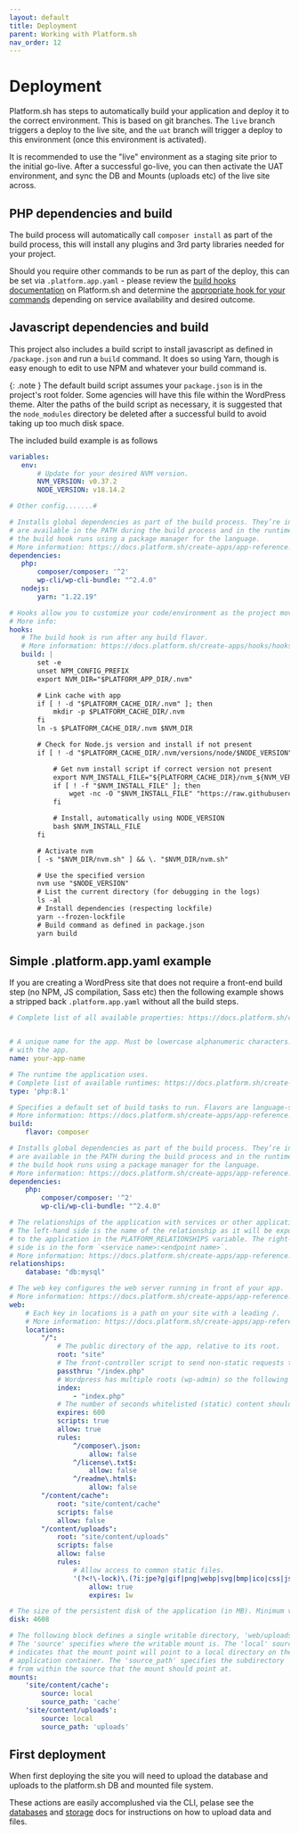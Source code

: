 ```yaml
---
layout: default
title: Deployment
parent: Working with Platform.sh
nav_order: 12
---
```


# Deployment

Platform.sh has steps to automatically build your application and deploy it to the correct environment. This is based on git branches. The `live` branch triggers a deploy to the live site, and the `uat` branch will trigger a deploy to this environment (once this environment is activated).

It is recommended to use the "live" environment as a staging site prior to the initial go-live. After a successful go-live, you can then activate the UAT environment, and sync the DB and Mounts (uploads etc) of the live site across.

## PHP dependencies and build
The build process will automatically call `composer install` as part of the build process, this will install any plugins and 3rd party libraries needed for your project.

Should you require other commands to be run as part of the deploy, this can be set via `.platform.app.yaml` - please review the [build hooks documentation](https://docs.platform.sh/create-apps/hooks.html) on Platform.sh and determine the [appropriate hook for your commands](https://docs.platform.sh/create-apps/hooks/hooks-comparison.html) depending on service availability and desired outcome.

## Javascript dependencies and build
This project also includes a build script to install javascript as defined in `/package.json` and run a `build` command. It does so using Yarn, though is easy enough to edit to use NPM and whatever your build command is.

{: .note }
The default build script assumes your `package.json` is in the project's root folder. Some agencies will have this file within the WordPress theme. Alter the paths of the build script as necessary, it is suggested that the `node_modules` directory be deleted after a successful build to avoid taking up too much disk space.

The included build example is as follows 
 
 ```yaml
 variables:
    env:
        # Update for your desired NVM version.
        NVM_VERSION: v0.37.2
        NODE_VERSION: v18.14.2

# Other config.......#

# Installs global dependencies as part of the build process. They’re independent of your app’s dependencies and
# are available in the PATH during the build process and in the runtime environment. They’re installed before
# the build hook runs using a package manager for the language.
# More information: https://docs.platform.sh/create-apps/app-reference.html#dependencies
dependencies:
    php:
        composer/composer: '^2'
        wp-cli/wp-cli-bundle: "^2.4.0"
    nodejs:
        yarn: "1.22.19"

# Hooks allow you to customize your code/environment as the project moves through the build and deploy stages
# More info:
hooks:
    # The build hook is run after any build flavor.
    # More information: https://docs.platform.sh/create-apps/hooks/hooks-comparison.html#build-hook
    build: |
        set -e
        unset NPM_CONFIG_PREFIX
        export NVM_DIR="$PLATFORM_APP_DIR/.nvm"

        # Link cache with app
        if [ ! -d "$PLATFORM_CACHE_DIR/.nvm" ]; then
            mkdir -p $PLATFORM_CACHE_DIR/.nvm
        fi
        ln -s $PLATFORM_CACHE_DIR/.nvm $NVM_DIR

        # Check for Node.js version and install if not present
        if [ ! -d "$PLATFORM_CACHE_DIR/.nvm/versions/node/$NODE_VERSION" ]; then

            # Get nvm install script if correct version not present
            export NVM_INSTALL_FILE="${PLATFORM_CACHE_DIR}/nvm_${NVM_VERSION}_install.sh"
            if [ ! -f "$NVM_INSTALL_FILE" ]; then
                wget -nc -O "$NVM_INSTALL_FILE" "https://raw.githubusercontent.com/nvm-sh/nvm/$NVM_VERSION/install.sh"
            fi

            # Install, automatically using NODE_VERSION 
            bash $NVM_INSTALL_FILE
        fi

        # Activate nvm
        [ -s "$NVM_DIR/nvm.sh" ] && \. "$NVM_DIR/nvm.sh"

        # Use the specified version
        nvm use "$NODE_VERSION"
        # List the current directory (for debugging in the logs)
        ls -al
        # Install dependencies (respecting lockfile)
        yarn --frozen-lockfile 
        # Build command as defined in package.json
        yarn build
 ```

## Simple .platform.app.yaml example

If you are creating a WordPress site that does not require a front-end build step (no NPM, JS compilation, Sass etc) then the following example shows a stripped back `.platform.app.yaml` without all the build steps.

```yaml
# Complete list of all available properties: https://docs.platform.sh/create-apps/app-reference.html


# A unique name for the app. Must be lowercase alphanumeric characters. Changing the name destroys data associated
# with the app.
name: your-app-name

# The runtime the application uses.
# Complete list of available runtimes: https://docs.platform.sh/create-apps/app-reference.html#types
type: 'php:8.1'

# Specifies a default set of build tasks to run. Flavors are language-specific.
# More information: https://docs.platform.sh/create-apps/app-reference.html#build
build:
    flavor: composer

# Installs global dependencies as part of the build process. They’re independent of your app’s dependencies and
# are available in the PATH during the build process and in the runtime environment. They’re installed before
# the build hook runs using a package manager for the language.
# More information: https://docs.platform.sh/create-apps/app-reference.html#dependencies
dependencies:
    php:
        composer/composer: '^2'
        wp-cli/wp-cli-bundle: "^2.4.0"

# The relationships of the application with services or other applications.
# The left-hand side is the name of the relationship as it will be exposed
# to the application in the PLATFORM_RELATIONSHIPS variable. The right-hand
# side is in the form `<service name>:<endpoint name>`.
# More information: https://docs.platform.sh/create-apps/app-reference.html#relationships
relationships:
    database: "db:mysql"

# The web key configures the web server running in front of your app.
# More information: https://docs.platform.sh/create-apps/app-reference.html#web
web:
    # Each key in locations is a path on your site with a leading /.
    # More information: https://docs.platform.sh/create-apps/app-reference.html#locations
    locations: 
        "/":
            # The public directory of the app, relative to its root.
            root: "site"
            # The front-controller script to send non-static requests to.
            passthru: "/index.php"
            # Wordpress has multiple roots (wp-admin) so the following is required
            index:
                - "index.php"
            # The number of seconds whitelisted (static) content should be cached.
            expires: 600
            scripts: true
            allow: true
            rules:
                ^/composer\.json:
                    allow: false
                ^/license\.txt$:
                    allow: false
                ^/readme\.html$:
                    allow: false
        "/content/cache":
            root: "site/content/cache"
            scripts: false
            allow: false
        "/content/uploads":
            root: "site/content/uploads"
            scripts: false
            allow: false
            rules:
                # Allow access to common static files.
                '(?<!\-lock)\.(?i:jpe?g|gif|png|webp|svg|bmp|ico|css|js(?:on)?|eot|ttf|woff|woff2|pdf|zip|docx?|xlsx?|pp[st]x?|psd|odt|key|mp[2-5g]|m4[av]|og[gv]|wav|mov|wm[av]|avi|3g[p2])$':
                    allow: true
                    expires: 1w

# The size of the persistent disk of the application (in MB). Minimum value is 128.
disk: 4608

# The following block defines a single writable directory, 'web/uploads'
# The 'source' specifies where the writable mount is. The 'local' source
# indicates that the mount point will point to a local directory on the
# application container. The 'source_path' specifies the subdirectory
# from within the source that the mount should point at. 
mounts:
    'site/content/cache':
        source: local
        source_path: 'cache'
    'site/content/uploads':
        source: local
        source_path: 'uploads'
```
 
 ## First deployment

When first deploying the site you will need to upload the database and uploads to the platform.sh DB and mounted file system.

These actions are easily accomplushed via the CLI, pelase see the [databases]("/working-with-platform/databases") and [storage]("/working-with-platform/storage") docs for instructions on how to upload data and files.
